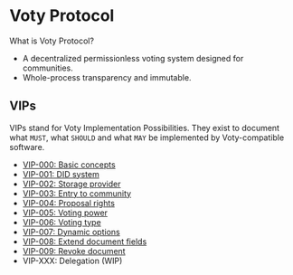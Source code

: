 # Voty Protocol

What is Voty Protocol?

- A decentralized permissionless voting system designed for communities.
- Whole-process transparency and immutable.

## VIPs

VIPs stand for Voty Implementation Possibilities. They exist to document what `MUST`, what `SHOULD` and what `MAY` be implemented by Voty-compatible software.

- [VIP-000: Basic concepts](/vips/VIP-000.md)
- [VIP-001: DID system](/vips/VIP-001.md)
- [VIP-002: Storage provider](/vips/VIP-002.md)
- [VIP-003: Entry to community](/vips/VIP-003.md)
- [VIP-004: Proposal rights](/vips/VIP-004.md)
- [VIP-005: Voting power](/vips/VIP-005.md)
- [VIP-006: Voting type](/vips/VIP-006.md)
- [VIP-007: Dynamic options](/vips/VIP-007.md)
- [VIP-008: Extend document fields](/vips/VIP-008.md)
- [VIP-009: Revoke document](/vips/VIP-009.md)
- VIP-XXX: Delegation (WIP)
